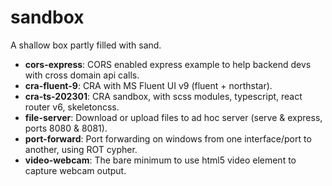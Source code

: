 # sandbox

A shallow box partly filled with sand.

- **cors-express**: CORS enabled express example to help backend devs with cross domain api calls.
- **cra-fluent-9**: CRA with MS Fluent UI v9 (fluent + northstar).
- **cra-ts-202301**: CRA sandbox, with scss modules, typescript, react router v6, skeletoncss.
- **file-server**: Download or upload files to ad hoc server (serve &amp; express, ports 8080 &amp; 8081).
- **port-forward**: Port forwarding on windows from one interface/port to another, using ROT cypher.
- **video-webcam**: The bare minimum to use html5 video element to capture webcam output.
